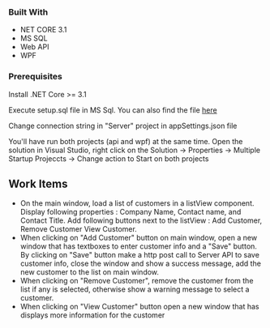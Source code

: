 ### Built With

* NET CORE 3.1
* MS SQL
* Web API
* WPF

### Prerequisites

Install .NET Core >= 3.1

Execute setup.sql file in MS Sql. You can also find the file [here](https://raw.githubusercontent.com/microsoft/sql-server-samples/master/samples/databases/northwind-pubs/instnwnd.sql)

Change connection string in "Server" project in appSettings.json file

You'll have run both projects (api and wpf) at the same time.
Open the solution in Visual Studio, right click on the Solution -> Properties -> Multiple Startup Projeccts -> Change action to Start on both projects


## Work Items

* On the main window, load a list of customers in a listView component. Display following properties :  Company Name, Contact name, and Contact Title.  Add following buttons next to the listView : Add Customer, Remove Customer View Customer.
* When clicking on "Add Customer" button on main window, open a new window that has textboxes to enter customer info and a "Save" button. By clicking on "Save" button make a http post call to Server API to save customer info, close the window and show a success message, add the new customer to the list on main window.
* When clicking on "Remove Customer", remove the customer from the list if any is selected, otherwise show a warning message to select a customer.
* When clicking on "View Customer" button open a new window that has displays more information for the customer
